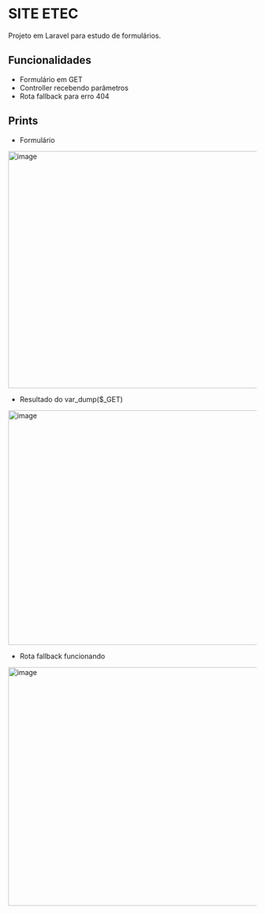 # SITE ETEC

Projeto em Laravel para estudo de formulários.

## Funcionalidades
- Formulário em GET
- Controller recebendo parâmetros
- Rota fallback para erro 404

## Prints
- Formulário
 
<img width="959" height="481" alt="image" src="https://github.com/user-attachments/assets/decc3576-c024-439e-85e2-d3518400bbc4" />

  
- Resultado do var_dump($_GET)
  
<img width="960" height="476" alt="image" src="https://github.com/user-attachments/assets/b13075c6-cc1b-47c2-a803-b62c3b1fd2df" />

- Rota fallback funcionando
<img width="960" height="484" alt="image" src="https://github.com/user-attachments/assets/71acf7f4-b0ca-471e-bb0d-1f1525825d0e" />


